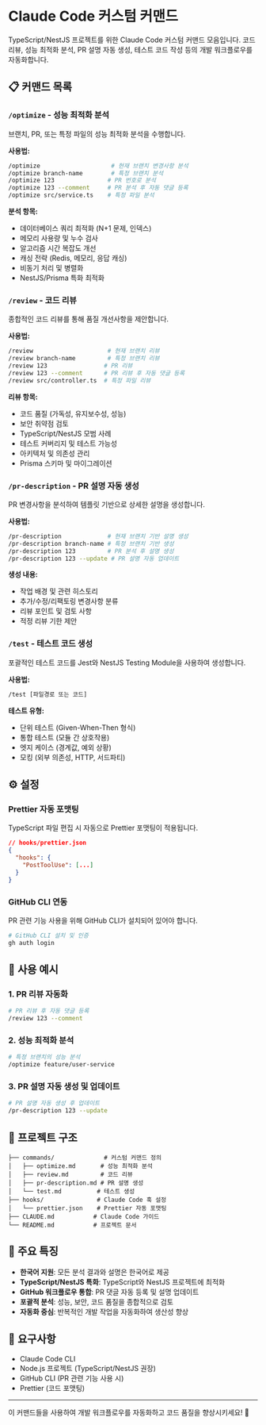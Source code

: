 # Claude Code 커스텀 커맨드

TypeScript/NestJS 프로젝트를 위한 Claude Code 커스텀 커맨드 모음입니다. 코드 리뷰, 성능 최적화 분석, PR 설명 자동 생성, 테스트 코드 작성 등의 개발 워크플로우를 자동화합니다.

## 📋 커맨드 목록

### `/optimize` - 성능 최적화 분석
브랜치, PR, 또는 특정 파일의 성능 최적화 분석을 수행합니다.

**사용법:**
```bash
/optimize                    # 현재 브랜치 변경사항 분석
/optimize branch-name        # 특정 브랜치 분석
/optimize 123               # PR 번호로 분석
/optimize 123 --comment     # PR 분석 후 자동 댓글 등록
/optimize src/service.ts    # 특정 파일 분석
```

**분석 항목:**
- 데이터베이스 쿼리 최적화 (N+1 문제, 인덱스)
- 메모리 사용량 및 누수 검사
- 알고리즘 시간 복잡도 개선
- 캐싱 전략 (Redis, 메모리, 응답 캐싱)
- 비동기 처리 및 병렬화
- NestJS/Prisma 특화 최적화

### `/review` - 코드 리뷰
종합적인 코드 리뷰를 통해 품질 개선사항을 제안합니다.

**사용법:**
```bash
/review                     # 현재 브랜치 리뷰
/review branch-name         # 특정 브랜치 리뷰
/review 123                # PR 리뷰
/review 123 --comment      # PR 리뷰 후 자동 댓글 등록
/review src/controller.ts  # 특정 파일 리뷰
```

**리뷰 항목:**
- 코드 품질 (가독성, 유지보수성, 성능)
- 보안 취약점 검토
- TypeScript/NestJS 모범 사례
- 테스트 커버리지 및 테스트 가능성
- 아키텍처 및 의존성 관리
- Prisma 스키마 및 마이그레이션

### `/pr-description` - PR 설명 자동 생성
PR 변경사항을 분석하여 템플릿 기반으로 상세한 설명을 생성합니다.

**사용법:**
```bash
/pr-description             # 현재 브랜치 기반 설명 생성
/pr-description branch-name # 특정 브랜치 기반 생성
/pr-description 123         # PR 분석 후 설명 생성
/pr-description 123 --update # PR 설명 자동 업데이트
```

**생성 내용:**
- 작업 배경 및 관련 히스토리
- 추가/수정/리팩토링 변경사항 분류
- 리뷰 포인트 및 검토 사항
- 적정 리뷰 기한 제안

### `/test` - 테스트 코드 생성
포괄적인 테스트 코드를 Jest와 NestJS Testing Module을 사용하여 생성합니다.

**사용법:**
```bash
/test [파일경로 또는 코드]
```

**테스트 유형:**
- 단위 테스트 (Given-When-Then 형식)
- 통합 테스트 (모듈 간 상호작용)
- 엣지 케이스 (경계값, 예외 상황)
- 모킹 (외부 의존성, HTTP, 서드파티)

## ⚙️ 설정

### Prettier 자동 포맷팅
TypeScript 파일 편집 시 자동으로 Prettier 포맷팅이 적용됩니다.
```json
// hooks/prettier.json
{
  "hooks": {
    "PostToolUse": [...]
  }
}
```

### GitHub CLI 연동
PR 관련 기능 사용을 위해 GitHub CLI가 설치되어 있어야 합니다.
```bash
# GitHub CLI 설치 및 인증
gh auth login
```

## 🚀 사용 예시

### 1. PR 리뷰 자동화
```bash
# PR 리뷰 후 자동 댓글 등록
/review 123 --comment
```

### 2. 성능 최적화 분석
```bash
# 특정 브랜치의 성능 분석
/optimize feature/user-service
```

### 3. PR 설명 자동 생성 및 업데이트
```bash
# PR 설명 자동 생성 후 업데이트
/pr-description 123 --update
```

## 📁 프로젝트 구조

```
├── commands/              # 커스텀 커맨드 정의
│   ├── optimize.md       # 성능 최적화 분석
│   ├── review.md         # 코드 리뷰
│   ├── pr-description.md # PR 설명 생성
│   └── test.md          # 테스트 생성
├── hooks/               # Claude Code 훅 설정
│   └── prettier.json    # Prettier 자동 포맷팅
├── CLAUDE.md           # Claude Code 가이드
└── README.md           # 프로젝트 문서
```

## 🎯 주요 특징

- **한국어 지원**: 모든 분석 결과와 설명은 한국어로 제공
- **TypeScript/NestJS 특화**: TypeScript와 NestJS 프로젝트에 최적화
- **GitHub 워크플로우 통합**: PR 댓글 자동 등록 및 설명 업데이트
- **포괄적 분석**: 성능, 보안, 코드 품질을 종합적으로 검토
- **자동화 중심**: 반복적인 개발 작업을 자동화하여 생산성 향상

## 🔧 요구사항

- Claude Code CLI
- Node.js 프로젝트 (TypeScript/NestJS 권장)
- GitHub CLI (PR 관련 기능 사용 시)
- Prettier (코드 포맷팅)

---

이 커맨드들을 사용하여 개발 워크플로우를 자동화하고 코드 품질을 향상시키세요! 🚀